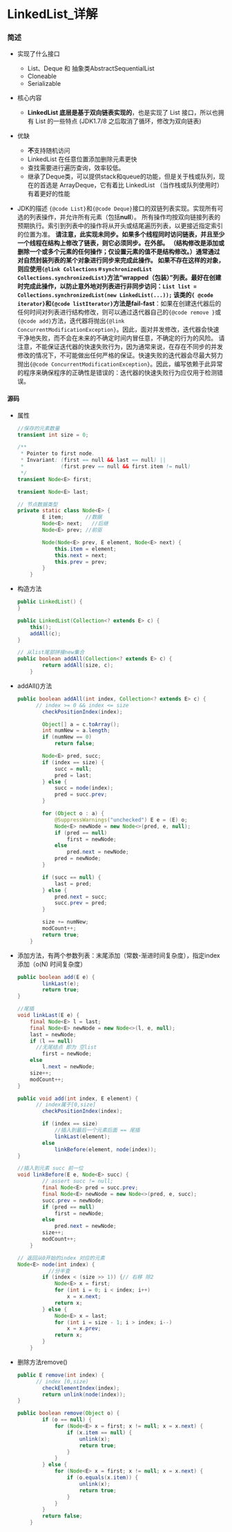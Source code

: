 # LinkedList_详解

### 简述

- 实现了什么接口

  - List、Deque 和 抽象类AbstractSequentialList
  - Cloneable
  - Serializable
- 核心内容

  - **LinkedList 底层是基于双向链表实现的**，也是实现了 List 接口，所以也拥有 List 的一些特点 (JDK1.7/8 之后取消了循环，修改为双向链表) 
- 优缺

  - **不**支持随机访问
  - LinkedList 在任意位置添加删除元素更快
  - 查找需要进行遍历查询，效率较低。
  - 继承了Deque类，可以提供stack和queue的功能，但是关于栈或队列，现在的首选是 ArrayDeque，它有着比 LinkedList （当作栈或队列使用时）有着更好的性能
- JDK的描述
  ``{@code List}``和``{@code Deque}``接口的双链列表实现。实现所有可选的列表操作，并允许所有元素（包括**null**）。
         所有操作均按双向链接列表的预期执行。索引到列表中的操作将从开头或结尾遍历列表，以更接近指定索引的位置为准。 
         **请注意，此实现未同步。**如果多个线程同时访问链表，并且至少一个线程在结构上修改了链表，则它必须同步。在外部。 （结构修改是添加或删除一个或多个元素的任何操作；仅设置元素的值不是结构修改。）通常通过对自然封装列表的某个对象进行同步来完成此操作。
         如果不存在这样的对象，则应使用``{@link Collections＃synchronizedList Collections.synchronizedList}``方法“wrapped（包装）”列表。最好在创建时完成此操作，以防止意外地对列表进行非同步访问：``List list = Collections.synchronizedList(new LinkedList(...));``
         该类的``{ @code iterator}``和``{@code listIterator}``方法是**fail-fast**：如果在创建迭代器后的任何时间对列表进行结构修改，则可以通过迭代器自己的``{@code remove }``或``{@code add}``方法，迭代器将抛出``{@link ConcurrentModificationException}``。因此，面对并发修改，迭代器会快速干净地失败，而不会在未来的不确定时间内冒任意，不确定的行为的风险。 
         请注意，不能保证迭代器的快速失败行为，因为通常来说，在存在不同步的并发修改的情况下，不可能做出任何严格的保证。快速失败的迭代器会尽最大努力抛出``{@code ConcurrentModificationException}``。因此，编写依赖于此异常的程序来确保程序的正确性是错误的：迭代器的快速失败行为应仅用于检测错误。

#### 源码

- 属性

  ```java
  //保存的元素数量
  transient int size = 0;
  
  /**
   * Pointer to first node.
   * Invariant: (first == null && last == null) ||
   *            (first.prev == null && first.item != null)
   */
  transient Node<E> first;
  
  transient Node<E> last;
  
  // 节点数据类型
  private static class Node<E> {
          E item; 		//数据
          Node<E> next;   //后继
          Node<E> prev;	//前驱
  
          Node(Node<E> prev, E element, Node<E> next) {
              this.item = element;
              this.next = next;
              this.prev = prev;
          }
      }
  ```

- 构造方法

  ```java
  public LinkedList() {
  }
  
  public LinkedList(Collection<? extends E> c) {
      this();
      addAll(c);
  }
  
  // 从list尾部拼接new集合
  public boolean addAll(Collection<? extends E> c) {
          return addAll(size, c);
      }
  ```

- addAll()方法

  ```java
  public boolean addAll(int index, Collection<? extends E> c) {
      	// index >= 0 && index <= size
          checkPositionIndex(index);
  
          Object[] a = c.toArray();
          int numNew = a.length;
          if (numNew == 0)
              return false;
  
          Node<E> pred, succ;
          if (index == size) {
              succ = null;
              pred = last;
          } else {
              succ = node(index);
              pred = succ.prev;
          }
  
          for (Object o : a) {
              @SuppressWarnings("unchecked") E e = (E) o;
              Node<E> newNode = new Node<>(pred, e, null);
              if (pred == null)
                  first = newNode;
              else
                  pred.next = newNode;
              pred = newNode;
          }
  
          if (succ == null) {
              last = pred;
          } else {
              pred.next = succ;
              succ.prev = pred;
          }
  
          size += numNew;
          modCount++;
          return true;
      }
  ```

- 添加方法，有两个参数列表：末尾添加（常数-渐进时间复杂度），指定index添加（o(N) 时间复杂度）

  ```java
  public boolean add(E e) {
          linkLast(e);
          return true;
  }
  
  //尾插
  void linkLast(E e) {
      final Node<E> l = last;
      final Node<E> newNode = new Node<>(l, e, null);
      last = newNode;
      if (l == null)
  		//无尾结点 即为 空list
          first = newNode;
      else
          l.next = newNode;
      size++;
      modCount++;
  }
  ```

  ```java
  public void add(int index, E element) {
      	// index属于[0,size]
          checkPositionIndex(index);
  
          if (index == size)
              //插入到最后一个元素后面 == 尾插
              linkLast(element);
          else
              linkBefore(element, node(index));
  }
  
  //插入到元素 succ 前一位
  void linkBefore(E e, Node<E> succ) {
          // assert succ != null;
          final Node<E> pred = succ.prev;
          final Node<E> newNode = new Node<>(pred, e, succ);
          succ.prev = newNode;
          if (pred == null)
              first = newNode;
          else
              pred.next = newNode;
          size++;
          modCount++;
      }
  
  // 返回从0开始的index 对应的元素
  Node<E> node(int index) {
     		//分半查
          if (index < (size >> 1)) {// 右移 除2
              Node<E> x = first;
              for (int i = 0; i < index; i++)
                  x = x.next;
              return x;
          } else {
              Node<E> x = last;
              for (int i = size - 1; i > index; i--)
                  x = x.prev;
              return x;
          }
      }
  ```

- 删除方法remove()

  ```java
  public E remove(int index) {
      	// index [0,size)
          checkElementIndex(index);
          return unlink(node(index));
  }
  
  public boolean remove(Object o) {
          if (o == null) {
              for (Node<E> x = first; x != null; x = x.next) {
                  if (x.item == null) {
                      unlink(x);
                      return true;
                  }
              }
          } else {
              for (Node<E> x = first; x != null; x = x.next) {
                  if (o.equals(x.item)) {
                      unlink(x);
                      return true;
                  }
              }
          }
          return false;
      }
  ```

  

